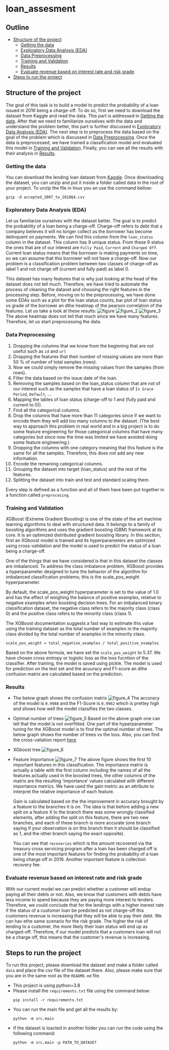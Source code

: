 # loan_assesment
## Outline

 
  - [Structure of the project](#structure-of-the-project)
    - [Getting the data](#getting-the-data)
    - [Exploratory Data Analysis (EDA)](#exploratory-data-analysis-eda)
    - [Data Preprocessing](#data-preprocessing)
    - [Training and Validation](#training-and-validation)
    - [Results](#results)
    - [Evaluate revenue based on interest rate and risk grade](#evaluate-revenue-based-on-interest-rate-and-risk-grade)
  - [Steps to run the project](#steps-to-run-the-project)
 

## Structure of the project


The goal of this task is to build a model to predict the probability of a loan issued in 2016 being a charge-off.
To do so, first we need to download the dataset from Kaggle and read the data. This part is addressed in [Getting the data](#getting-the-data).
After that we need to familiarize ourselves with the data and understand the problem better, this part is further discussed in [Exploratory Data Analysis (EDA)](#exploratory-data-analysis-eda).
The next step is to preprocess the data based on the goal of the problem which is discussed in [Data Preprocessing](#data-preprocessing).
Once the data is preprocessed, we have trained a classification model and evaluated this model in [Training and Validation](#training-and-validation). Finally, you can see all the results with their analysis in [Results](#results).
### Getting the data


You can download the lending loan dataset from [Kaggle](https://www.kaggle.com/wordsforthewise/lending-club#accepted_2007_to_2018Q4.csv.gz). Once downloading the dataset, you can unzip and put it inside a folder called data in the root of your project.
To unzip the file in linux you an use the command bellow:
```
gzip -d accepted_2007_to_2018Q4.csv
```
### Exploratory Data Analysis (EDA)


Let us familiarize ourselves with the dataset better. The goal is to predict the probability of a loan being a charge-off. Charge-off  refers to debt that a company believes it will no longer collect as the borrower has become delinquent on payments.
We can find this column from the `loan_status` column in the dataset. This column has 9 unique status. From these 9 status the ones that are of our interest are `Fully Paid`, `Current` and `Charged Off`. Current loan status means that the borrower is making payments on time, so we can assume that this borrower will not have a charge-off.
Now our problem is a classification problem between two classes of charge-off as label 1 and not charge off (current and fully paid) as label 0. 

This dataset has many features that is why just looking at the head of the dataset does not tell much. 
Therefore, we have tried to automate the process of cleaning the dataset and choosing the right features in the processing step. Before, moving on to the preprocessing, we have done some EDAs such as a plot for the loan status counts, bar plot of loan status vs grade of the borrower an dthe heatmap of the pearson correlation of the features.
Let us take a look at these results:
![figure](plots/loan_status_count.png)
![figure_2](plots/loan_status_grade.png)
![figure_3](plots/correlation.png)
The above heatmap does not tell that much since we have many features. Therefore, let us start preprocessing the data.
### Data Preprocessing


1. Dropping the columns that we know from the beginning that are not useful such as `id` and `url`
2. Dropping the features that their number of missing values are more than  50 % of number of total samples (rows).
3. Now we could simply remove the missing values from the samples (from rows).
4. Filter the data based on the issue date of the loan.
5. Removing the samples based on the loan_status column that are not of our interest such as the samples that have a loan status of `In Grace Period`, `Default`, ...
6. Mapping the lables of loan status (charge-off to 1 and (fully paid and current to 0)).
7. Find all the categorical columns.
8. Drop the columns that have more than 11 categories since if we want to encode them they will add too many columns to the dataset. (The best way to approach this problem in real world and in a big project is to do some feature engineering for those categorical columns that have many categories but since now the time was limited we have avoided doing some feature engineering.)
9. Dropping the columns with one category meaning that this feature is the same for all the samples. Therefore, this does not add any new information.
10. Encode the remaining categorical columns.
11. Grouping the dataset into target (loan_status) and the rest of the features.
12. Splitting the dataset into train and test and standard scaling them.

Every step is defined as a function and all of them have been put together in a function called `preprocesing`.
### Training and Validation

XGBoost (Extreme Gradient Boosting) is one of the state of the art machine learning algorithms to deal with structured data. It belongs to a family of boosting algorithms and uses the gradient boosting (GBM) framework at its core. It is an optimized distributed gradient boosting library. 
In this section, first an XGboost model is trained and its hyperparameters are optimized using cross-validation and the model is used to predict the status of a loan being a charge-off. 

One of the things that we have considered is that in this dataset the classes are imbalanced. 
To address the class imbalance problem, XGBoost provides a hyperparameter designed to tune the behavior of the algorithm for imbalanced classification problems; this is the scale_pos_weight hyperparameter.

By default, the scale_pos_weight hyperparameter is set to the value of 1.0 and has the effect of weighing the balance of positive examples, relative to negative examples when boosting decision trees. 
For an imbalanced binary classification dataset, the negative class refers to the majority class (class 0) and the positive class refers to the minority class (class 1).


The XGBoost documentation suggests a fast way to estimate this value using the training dataset as the total number of examples in the majority class divided by the total number of examples in the minority class.

`scale_pos_weight = total_negative_examples / total_positive_examples`

Based on the above formula, we have set the `scale_pos_weight` to 5.37. We have chosen cross entropy or logistic loss as the loss fucntion of the classifier.
After training, the model is saved using pickle.
The model is used for prediction on the test set and the acuuracy and F1-score an dthe confusion matrix are calculated based on the prediction.


### Results
* The below graph shows the confusion matrix 
    ![figure_4](plots/confusion_matrix.png)
The accuracy of the model is `0.9988` and the F1-Score is `0.9962` which is prettey high and shows how well the model classifies the two classes.
* Optimal number of trees
  ![figure_5](plots/optimal_num_tree.png)
  Based on the above graph one can tell that the model is not overfitted. One part of the hyperparameter tuning for the XGBoost model is to find the optimal number of trees. The below graph shows the number of trees vs the loss.
  Also, you can find the cross-valiation report [here](plots/cross_validation_report.csv)
* XGboost tree
    ![figure_6](plots/xgboost_tree.png)
* Feature Importance
    ![figure_7](plots/feature_importance_plot.png)
    The above figure shows the first 10 important features in this classification. 
    The importance matrix is actually a table with the first column including the names of all the features actually used in the boosted trees, 
    the other columns of the matrix are the resulting ‘importance’ values calculated with different importance metrics. We have used the gain metric as an attribute to interpret the relative importance of each feature.

    Gain is calculated based on the the improvement in accuracy brought by a feature to the branches it is on. 
    The idea is that before adding a new split on a feature X to the branch there was some wrongly classified elements, after adding the split on this feature,
     there are two new branches, and each of these branch is more accurate (one branch saying if your observation is on this branch then it should be classified as 1, 
     and the other branch saying the exact opposite). 


     You can see that `recoveries` which is the amount recovered via the treasury cross servicing program after a loan has been charged off is one of the most important features for finding the probability of a loan being charge off in 2016.
     Another important feature is collection recovery fee.

### Evaluate revenue based on interest rate and risk grade
With our current model we can predict whether a customer will endup paying all their debts or not. 
Also, we know that customers with debts have less income to spend because they are paying more interest to lenders.
Therefore, we could conclude that for the lendings with a higher inerest rate if the status of a customer loan be predicted as  not charge-off this customers revenue is increasing that they will be able to pay their debt.
We can hav ethe same scenario for the risk grade. The higher the risk of lending to a customer, the more likely their loan status will end up as charged-off. Therefore, if our model predicts that a customers loan will not be a charge off,
this means that the customer's revenue is increasing.
## Steps to run the project
To run this project, please download the dataset and make a folder called `data` and place the csv file of the dataset there.
Also, please make sure that you are in the same root as the `README.md` file.
* This project is using python=3.8
* Please install the `requirements.txt` file using the command below:
  ```
  pip install -r requirements.txt
  ```
* You can run the main file and get all the results by:
  ```
  python -m src.main
  ```  
* If the dataset is loacted in another folder you can run the code using the following command:
    ```
    python -m src.main -p PATH_TO_DATASET
    ```
